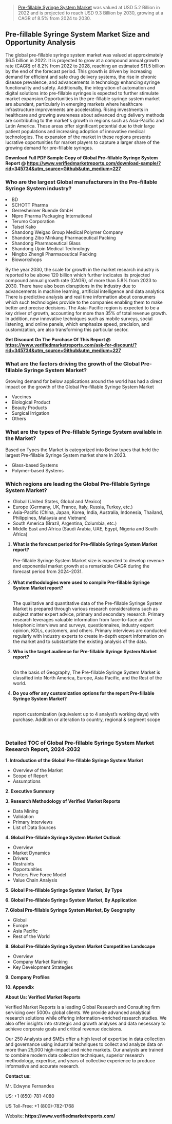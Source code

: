 <blockquote><p><p><a href="https://www.verifiedmarketreports.com/download-sample/?rid=345734&utm_source=Github&utm_medium=227" target="_blank">Pre-fillable Syringe System Market</a> was valued at USD 5.2 Billion in 2022 and is projected to reach USD 9.3 Billion by 2030, growing at a CAGR of 8.5% from 2024 to 2030.</p></blockquote><p><h2>Pre-fillable Syringe System Market Size and Opportunity Analysis</h2>The global pre-fillable syringe system market was valued at approximately $6.5 billion in 2022. It is projected to grow at a compound annual growth rate (CAGR) of 8.2% from 2022 to 2028, reaching an estimated $11.5 billion by the end of the forecast period. This growth is driven by increasing demand for efficient and safe drug delivery systems, the rise in chronic disease prevalence, and advancements in technology enhancing syringe functionality and safety. Additionally, the integration of automation and digital solutions into pre-fillable syringes is expected to further stimulate market expansion.Opportunities in the pre-fillable syringe system market are abundant, particularly in emerging markets where healthcare infrastructure improvements are accelerating. Rising investments in healthcare and growing awareness about advanced drug delivery methods are contributing to the market's growth in regions such as Asia-Pacific and Latin America. These areas offer significant potential due to their large patient populations and increasing adoption of innovative medical technologies. The expansion of the market in these regions presents lucrative opportunities for market players to capture a larger share of the growing demand for pre-fillable syringes.</p><p class=""><strong>Download Full PDF Sample Copy of Global Pre-fillable Syringe System Report @ <a href="https://www.verifiedmarketreports.com/download-sample/?rid=345734&amp;utm_source=Github&amp;utm_medium=227" target="_blank">https://www.verifiedmarketreports.com/download-sample/?rid=345734&amp;utm_source=Github&amp;utm_medium=227</a></strong></p><h3 id="" class="">Who are the largest Global manufacturers in the Pre-fillable Syringe System industry?</h3><p><li>BD</li><li> SCHOTT Pharma</li><li> Gerresheimer Buende GmbH</li><li> Nipro Pharma Packaging International</li><li> Terumo Corporation</li><li> Taisei Kako</li><li> Shandong Weigao Group Medical Polymer Company</li><li> Shandong Zibo Minkang Pharmaceutical Packing</li><li> Shandong Pharmaceutical Glass</li><li> Shandong Ujoin Medical Technology</li><li> Ningbo Zhengli Pharmaceutical Packing</li><li> Bioworkshops</li></p><div class=""><div class="" dir="" data-message-author-role="" data-message-id="" data-message-model-slug=""><div class=""><div class=""><div class=""><div class="" dir="" data-message-author-role="" data-message-id="" data-message-model-slug=""><div class=""><div class=""><p>By the year 2030, the scale for growth in the market research industry is reported to be above 120 billion which further indicates its projected compound annual growth rate (CAGR), of more than 5.8% from 2023 to 2030. There have also been disruptions in the industry due to advancements in machine learning, artificial intelligence and data analytics There is predictive analysis and real time information about consumers which such technologies provide to the companies enabling them to make better and precise decisions. The Asia-Pacific region is expected to be a key driver of growth, accounting for more than 35% of total revenue growth. In addition, new innovative techniques such as mobile surveys, social listening, and online panels, which emphasize speed, precision, and customization, are also transforming this particular sector.</p><p><strong>Get Discount On The Purchase Of This Report @&nbsp; <a href="https://www.verifiedmarketreports.com/ask-for-discount/?rid=345734&amp;utm_source=Github&amp;utm_medium=227" target="_blank">https://www.verifiedmarketreports.com/ask-for-discount/?rid=345734&amp;utm_source=Github&amp;utm_medium=227</a></strong></p></div></div></div></div></div></div></div></div><h3 id="" class="">What are the factors driving the growth of the Global Pre-fillable Syringe System Market?</h3><p id="" class="">Growing demand for below applications around the world has had a direct impact on the growth of the Global Pre-fillable Syringe System Market</p><p id="" class=""><li>Vaccines</li><li> Biological Product</li><li> Beauty Products</li><li> Surgical Irrigation</li><li> Others</li></p><h3 id="" class="">What are the types of Pre-fillable Syringe System available in the Market?</h3><p id="" class="">Based on Types the Market is categorized into Below types that held the largest Pre-fillable Syringe System market share In 2023.</p><p id="" class=""><li>Glass-based Systems</li><li> Polymer-based Systems</li></p><h3 id="" class="">Which regions are leading the Global Pre-fillable Syringe System Market?</h3><ul><li>Global (United States, Global and Mexico)</li><li>Europe (Germany, UK, France, Italy, Russia, Turkey, etc.)</li><li>Asia-Pacific (China, Japan, Korea, India, Australia, Indonesia, Thailand, Philippines, Malaysia and Vietnam)</li><li>South America (Brazil, Argentina, Columbia, etc.)</li><li>Middle East and Africa (Saudi Arabia, UAE, Egypt, Nigeria and South Africa)</li></ul><p><ol><li><strong>What is the forecast period for Pre-fillable Syringe System Market report?<br /></strong><br /><span data-sheets-root="1" data-sheets-value="{&quot;1&quot;:2,&quot;2&quot;:&quot;XXXX size is expected to develop revenue and exponential market growth at a remarkable CAGR during the forecast period from 2024&ndash;2030.&quot;}" data-sheets-userformat="{&quot;2&quot;:12674,&quot;4&quot;:{&quot;1&quot;:2,&quot;2&quot;:16776960},&quot;10&quot;:2,&quot;11&quot;:0,&quot;15&quot;:&quot;Arial&quot;,&quot;16&quot;:12}">Pre-fillable Syringe System Market size is expected to develop revenue and exponential market growth at a remarkable CAGR during the forecast period from 2024&ndash;2031.</span><br /><br /></li><li><strong>What methodologies were used to compile Pre-fillable Syringe System Market report?<br /><br /></strong><p>The qualitative and quantitative data of the&nbsp;Pre-fillable Syringe System Market is prepared through various research considerations such as subject matter expert advice, primary and secondary research. Primary research leverages valuable information from face-to-face and/or telephonic interviews and surveys, questionnaires, industry expert opinion, KOLs, customers, and others. Primary interviews are conducted regularly with industry experts to create in-depth expert information on the market and to substantiate the existing analysis of the data.&nbsp;</p></li><li><strong>Who is the target audience for Pre-fillable Syringe System Market report?<br /><br /></strong><p>On the basis of Geography, The&nbsp;Pre-fillable Syringe System Market is classified into North America, Europe, Asia Pacific, and the Rest of the world.</p></li><li><strong>Do you offer any customization options for the report Pre-fillable Syringe System Market?<br /><br /></strong><p>report customization (equivalent up to 4 analyst&rsquo;s working days) with purchase. Addition or alteration to country, regional &amp; segment scope</p><p>&nbsp;</p></li></ol></p><h3 id="" class="">Detailed TOC of Global Pre-fillable Syringe System Market Research Report, 2024-2032</h3><p id="" class=""><strong>1. Introduction of the Global Pre-fillable Syringe System Market</strong></p><ul><li>Overview of the Market</li><li>Scope of Report</li><li>Assumptions</li></ul><p id="" class=""><strong>2. Executive Summary</strong></p><p id="" class=""><strong>3. Research Methodology of&nbsp;Verified Market Reports</strong></p><ul><li>Data Mining</li><li>Validation</li><li>Primary Interviews</li><li>List of Data Sources</li></ul><p id="" class=""><strong>4. Global Pre-fillable Syringe System Market Outlook</strong></p><ul><li>Overview</li><li>Market Dynamics</li><li>Drivers</li><li>Restraints</li><li>Opportunities</li><li>Porters Five Force Model</li><li>Value Chain Analysis</li></ul><p id="" class=""><strong>5. Global Pre-fillable Syringe System Market, By&nbsp;Type</strong></p><p id="" class=""><strong>6. Global Pre-fillable Syringe System Market, By Application</strong></p><p id="" class=""><strong>7. Global Pre-fillable Syringe System Market, By Geography</strong></p><ul><li>Global</li><li>Europe</li><li>Asia Pacific</li><li>Rest of the World</li></ul><p id="" class=""><strong>8. Global Pre-fillable Syringe System Market Competitive Landscape</strong></p><ul><li>Overview</li><li>Company Market Ranking</li><li>Key Development Strategies</li></ul><p id="" class=""><strong>9. Company Profiles</strong></p><p id="" class=""><strong>10. Appendix</strong></p><p id="" class=""><strong>About Us: Verified Market Reports</strong></p><p id="" class="">Verified Market Reports is a leading Global Research and Consulting firm servicing over 5000+ global clients. We provide advanced analytical research solutions while offering information-enriched research studies. We also offer insights into strategic and growth analyses and data necessary to achieve corporate goals and critical revenue decisions.</p><p id="" class="">Our 250 Analysts and SMEs offer a high level of expertise in data collection and governance using industrial techniques to collect and analyze data on more than 25,000 high-impact and niche markets. Our analysts are trained to combine modern data collection techniques, superior research methodology, expertise, and years of collective experience to produce informative and accurate research.</p><p id="" class=""><strong>Contact us:</strong></p><p id="" class="">Mr. Edwyne Fernandes</p><p id="" class="">US: +1 (650)-781-4080</p><p id="" class="">US Toll-Free: +1 (800)-782-1768</p><p id="" class="">Website: <a target="" data-test-app-aware-link=""><strong>https://www.verifiedmarketreports.com/</strong></a></p>
